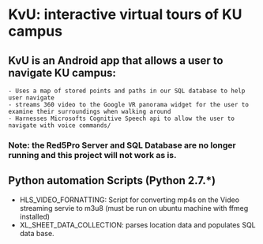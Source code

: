 # KvU: interactive virtual tours of KU campus
## KvU is an Android app that allows a user to navigate KU campus:
    - Uses a map of stored points and paths in our SQL database to help user navigate
    - streams 360 video to the Google VR panorama widget for the user to examine their surroundings when walking around
    - Harnesses Microsofts Cognitive Speech api to allow the user to navigate with voice commands/

### Note: the Red5Pro Server and SQL Database are no longer running and this project will not work as is.
## Python automation Scripts (Python 2.7.*)
- HLS_VIDEO_FORNATTING: Script for converting mp4s on the Video streaming servie to m3u8 (must be run on ubuntu machine with ffmeg installed)
- XL_SHEET_DATA_COLLECTION: parses location data and populates SQL data base. 
